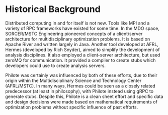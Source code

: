 # Historical Background

Distributed computing in and for itself is not new. Tools like MPI and a variety
of RPC frameworks have existed for some time. In the MDO space, SORCER/MSTC
Engineering pioneered concepts of a client/server architecture for
multidisciplinary optimization problems. It is based on Apache River and written
largely in Java. Another tool developed at AFRL, Hermes (developed by Rich
Snyder), aimed to simplify the development of analysis disciplines. It also
employed a client-server architecture, but used zeroMQ for communication. It
provided a compiler to create stubs which developers could use to create
analysis servers.

Philote was certainly was influenced by both of these efforts, due to their
origin within the Multidisciplinary Science and Technology Center (AFRL/MSTC).
In many ways, Hermes could be seen as a closely related predecessor (at least in
philosophy), with Philote instead using gRPC to generate stubs. Despite this,
Philote is a clean sheet effort and specific data and design decisions were made
based on mathematical requirements of optimization problems without specific
influence of past efforts.